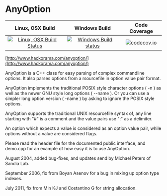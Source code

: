 # AnyOption

| Linux, OSX Build | Windows Build | Code Coverage |
|:--:|:--:|:--:|
| [![Linux, OSX Build Status](https://travis-ci.org/hackorama/AnyOption.svg?branch=master)](https://travis-ci.org/hackorama/AnyOption) | [![Windows Build status](https://ci.appveyor.com/api/projects/status/8e6ugxoc9nju0005?svg=true)](https://ci.appveyor.com/project/hackorama/anyoption) | [![codecov.io](https://codecov.io/github/hackorama/AnyOption/coverage.svg?branch=master)](https://codecov.io/github/hackorama/AnyOption?branch=master) |


[http://www.hackorama.com/anyoption/](http://www.hackorama.com/anyoption/)

AnyOption is a C++ class for easy parsing of complex commandline options. It also parses options from a rsourcefile in option value pair format. 

AnyOption implements the traditional POSIX style character options ( -n ) as well as the newer GNU style long options ( --name ). Or you can use a simpler long option version ( -name ) by asking to ignore the POSIX style options. 

AnyOption supports the traditional UNIX resourcefile syntax of, any line starting with "#" is a comment and the value pairs use ":" as a delimiter. 

An option which expects a value is considered as an option value pair, while options without a value are considered flags. 

Please read the header file for the documented public interface, and demo.cpp for an example of how easy it is to use AnyOption. 

August 2004, added bug-fixes, and updates send by Michael Peters of Sandia Lab. 

September 2006, fix from Boyan Asenov for a bug in mixing up option type indexes. 

July 2011, fix from Min KJ and Costantino G for string allocation. 
